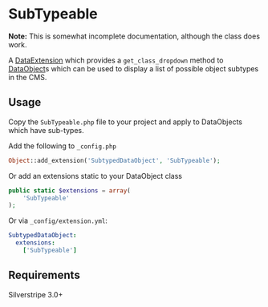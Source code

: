 SubTypeable
===========

**Note:** This is somewhat incomplete documentation, although the class does work.

A [DataExtension](http://docs.silverstripe.org/framework/en/reference/dataextension) which provides a `get_class_dropdown` method to 
[DataObject](http://docs.silverstripe.org/framework/en/reference/dataobject)s which can be used to display a list of possible object 
subtypes in the CMS.

Usage
-----

Copy the `SubTypeable.php` file to your project and apply to DataObjects which have sub-types.

Add the following to `_config.php`

```php
Object::add_extension('SubtypedDataObject', 'SubTypeable');
```

Or add an extensions static to your DataObject class

```php
public static $extensions = array(
	'SubTypeable'
);
```

Or via `_config/extension.yml`:

```yml
SubtypedDataObject:
  extensions:
    ['SubTypeable']
```

Requirements
------------

Silverstripe 3.0+